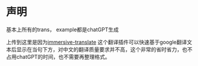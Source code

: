 # 声明

基本上所有的trans， example都是chatGPT生成

上传到这里是因为[immersive-translate](https://immersive-translate.owenyoung.com/) 这个翻译插件可以快速基于google翻译文本后显示在当句下方，对中文的翻译质量要求并不高，这个非常的省时省力，也不占用chatGPT的时间，也不需要再整理格式。

